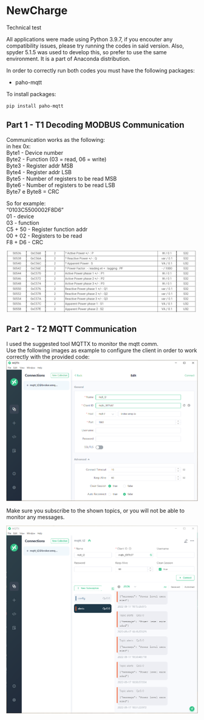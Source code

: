 # NewCharge
Technical test

All applications were made using Python 3.9.7, if you encouter any compatibility issues, please try running the codes in said version.
Also, spyder 5.1.5 was used to develop this, so prefer to use the same environment. It is a part of Anaconda distribution.

In order to correctly run both codes you must have the following packages:
* paho-mqtt

To install packages:
   ```sh
   pip install paho-mqtt
   ```
   
## Part 1 - T1 Decoding MODBUS Communication

Communication works as the following:</br>
   in hex 0x:</br>
   Byte1 - Device number </br>
   Byte2 - Function (03 = read, 06 = write) </br>
   Byte3 - Register addr MSB </br>
   Byte4 - Register addr LSB </br>
   Byte5 - Number of registers to be read MSB </br>
   Byte6 - Number of registers to be read LSB </br>
   Byte7 e Byte8 = CRC </br>

So for example: </br>
“0103C5500002F8D6” </br>
01 - device </br>
03 - function </br>
C5 + 50 - Register function addr </br>
00 + 02 - Registers to be read </br>
F8 + D6 - CRC </br>

![Product Name Screen Shot][product-screenshot]




## Part 2 - T2 MQTT Communication

I used the suggested tool MQTTX to monitor the mqtt comm.  
Use the following images as example to configure the client in order to work correctly with the provided code:
![MQTTX Config][Mqtt-config]

Make sure you subscribe to the shown topics, or you will not be able to monitor any messages.

![MQTTX Topics][Mqtt-topics]


[product-screenshot]: images/Screenshot_20220915-140608_Chrome.jpg
[Mqtt-config]: images/mqttx_config.PNG
[Mqtt-topics]: images/mqttx_topics.PNG
